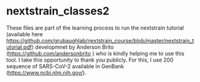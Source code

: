 # nextstrain_classes2
These files are part of the learning process to run the nextstrain tutorial (available here https://github.com/grubaughlab/nextstrain_course/blob/master/nextstrain_tutorial.pdf) developmnet by Anderson Brito (https://github.com/andersonbrito ) who is kindly helping me to use this tool. I take this opportunity to thank you publicly.
For this, I use 200 sequence of SARS-CoV-2 available in GenBank (https://www.ncbi.nlm.nih.gov/).
